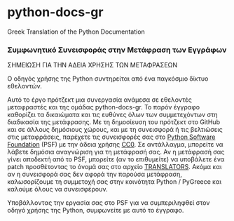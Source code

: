 # python-docs-gr
Greek Translation of the Python Documentation

### Συμφωνητικό Συνεισφοράς στην Μετάφραση των Εγγράφων

ΣΗΜΕΙΩΣΗ ΓΙΑ ΤΗΝ ΑΔΕΙΑ ΧΡΗΣΗΣ ΤΩΝ ΜΕΤΑΦΡΑΣΕΩΝ

Ο οδηγός χρήσης της Python συντηρείται από ένα παγκόσμιο δίκτυο
εθελοντών. 

Αυτό το έργο πρότζεκτ μια συνεργασία ανάμεσα σε εθελοντές μεταφραστές και
της ομάδας python-docs-gr. Το παρόν έγγραφο καθορίζει τα δικαιώματα και τις ευθύνες
όλων των συμμετεχόντων στη διαδικασία της μετάφρασης. Με τη δημοσίευση του πρότζεκτ
στο GitHub και σε άλλους δημόσιους χώρους, και με τη συνεισφορά ή τις βελτιώσεις στις
μεταφράσεις, παρέχετε τις συνεισφορές σας στο [Python Software Foundation](https://www.python.org/psf-landing/) (PSF)
με την άδεια χρήσης [CC0](https://creativecommons.org/public-domain/cc0/). Σε αντάλλαγμα,
μπορείτε να λάβετε δημόσια αναγνώριση για τη μετάφρασή σας. Αν η μετάφρασή σας γίνει
αποδεκτή από το PSF, μπορείτε (αν το επιθυμείτε) να υποβάλετε ένα patch προσθέτοντας
το όνομά σας στο αρχείο [TRANSLATORS](https://github.com/pygreece/python-docs-gr/blob/main/TRANSLATORS).
Ακόμα και αν η συνεισφορά σας δεν αφορά την παρούσα μετάφραση, καλωσορίζουμε τη συμμετοχή σας
στην κοινότητα Python / PyGreece και καλούμε όλους να συνεισφέρουν.

Υποβάλλοντας την εργασία σας στο PSF για να συμπεριληφθεί στον οδηγό χρήσης της Python,
συμφωνείτε με αυτό το έγγραφο.
